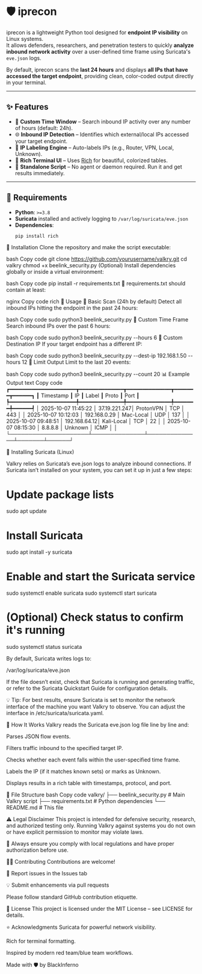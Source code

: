# 🛡️ iprecon

iprecon is a lightweight Python tool designed for **endpoint IP visibility** on Linux systems.  
It allows defenders, researchers, and penetration testers to quickly **analyze inbound network activity** over a user-defined time frame using Suricata's `eve.json` logs.

By default, iprecon scans the **last 24 hours** and displays **all IPs that have accessed the target endpoint**, providing clean, color-coded output directly in your terminal.

---

## ✨ Features

- 📅 **Custom Time Window** – Search inbound IP activity over any number of hours (default: 24h).  
- 🌐 **Inbound IP Detection** – Identifies which external/local IPs accessed your target endpoint.  
- 🧠 **IP Labeling Engine** – Auto-labels IPs (e.g., Router, VPN, Local, Unknown).  
- 🎨 **Rich Terminal UI** – Uses [Rich](https://github.com/Textualize/rich) for beautiful, colorized tables.  
- 🧪 **Standalone Script** – No agent or daemon required. Run it and get results immediately.

---

## 🧰 Requirements

- **Python**: `>=3.8`  
- **Suricata** installed and actively logging to `/var/log/suricata/eve.json`  
- **Dependencies**:  
  ```bash
  pip install rich
🚀 Installation
Clone the repository and make the script executable:

bash
Copy code
git clone https://github.com/yourusername/valkry.git
cd valkry
chmod +x beelink_security.py
(Optional) Install dependencies globally or inside a virtual environment:

bash
Copy code
pip install -r requirements.txt
📝 requirements.txt should contain at least:

nginx
Copy code
rich
🧠 Usage
🔸 Basic Scan (24h by default)
Detect all inbound IPs hitting the endpoint in the past 24 hours:

bash
Copy code
sudo python3 beelink_security.py
🔸 Custom Time Frame
Search inbound IPs over the past 6 hours:

bash
Copy code
sudo python3 beelink_security.py --hours 6
🔸 Custom Destination IP
If your target endpoint has a different IP:

bash
Copy code
sudo python3 beelink_security.py --dest-ip 192.168.1.50 --hours 12
🔸 Limit Output
Limit to the last 20 events:

bash
Copy code
sudo python3 beelink_security.py --count 20
📊 Example Output
text
Copy code
┏━━━━━━━━━━━━━━━━━━━━━┳━━━━━━━━━━━━━━┳━━━━━━━━━━━━━━┳━━━━━━━┳━━━━━━┓
┃ Timestamp           ┃ IP           ┃ Label        ┃ Proto ┃ Port ┃
┡━━━━━━━━━━━━━━━━━━━━━╇━━━━━━━━━━━━━━╇━━━━━━━━━━━━━━╇━━━━━━━╇━━━━━━┩
│ 2025-10-07 11:45:22 │ 37.19.221.247│ ProtonVPN    │ TCP   │ 443  │
│ 2025-10-07 10:12:03 │ 192.168.0.29 │ Mac-Local    │ UDP   │ 137  │
│ 2025-10-07 09:48:51 │ 192.168.64.12│ Kali-Local   │ TCP   │ 22   │
│ 2025-10-07 08:15:30 │ 8.8.8.8      │ Unknown      │ ICMP  │      │
└─────────────────────┴──────────────┴──────────────┴───────┴──────┘

🧱 Installing Suricata (Linux)

Valkry relies on Suricata’s eve.json logs to analyze inbound connections.
If Suricata isn’t installed on your system, you can set it up in just a few steps:

# Update package lists
sudo apt update

# Install Suricata
sudo apt install -y suricata

# Enable and start the Suricata service
sudo systemctl enable suricata
sudo systemctl start suricata

# (Optional) Check status to confirm it's running
sudo systemctl status suricata


By default, Suricata writes logs to:

/var/log/suricata/eve.json


If the file doesn’t exist, check that Suricata is running and generating traffic, or refer to the Suricata Quickstart Guide
 for configuration details.

💡 Tip: For best results, ensure Suricata is set to monitor the network interface of the machine you want Valkry to observe. You can adjust the interface in /etc/suricata/suricata.yaml.


🧭 How It Works
Valkry reads the Suricata eve.json log file line by line and:

Parses JSON flow events.

Filters traffic inbound to the specified target IP.

Checks whether each event falls within the user-specified time frame.

Labels the IP (if it matches known sets) or marks as Unknown.

Displays results in a rich table with timestamps, protocol, and port.

🧱 File Structure
bash
Copy code
valkry/
├── beelink_security.py      # Main Valkry script
├── requirements.txt         # Python dependencies
└── README.md                # This file


⚠️ Legal Disclaimer
This project is intended for defensive security, research, and authorized testing only.
Running Valkry against systems you do not own or have explicit permission to monitor may violate laws.

📌 Always ensure you comply with local regulations and have proper authorization before use.

🧑‍💻 Contributing
Contributions are welcome!

🐛 Report issues in the Issues tab

💡 Submit enhancements via pull requests

Please follow standard GitHub contribution etiquette.

📜 License
This project is licensed under the MIT License – see LICENSE for details.

⭐ Acknowledgments
Suricata for powerful network visibility.

Rich for terminal formatting.

Inspired by modern red team/blue team workflows.

Made with 🛡️ by BlackInferno

